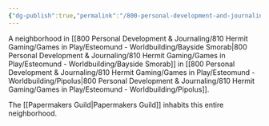 ```yaml
---
{"dg-publish":true,"permalink":"/800-personal-development-and-journaling/810-hermit-gaming/games-in-play/esteomund-worldbuilding/midtown-goxosp/"}
---
```


A neighborhood in [[800 Personal Development & Journaling/810 Hermit Gaming/Games in Play/Esteomund - Worldbuilding/Bayside Smorab\|800 Personal Development & Journaling/810 Hermit Gaming/Games in Play/Esteomund - Worldbuilding/Bayside Smorab]] in [[800 Personal Development & Journaling/810 Hermit Gaming/Games in Play/Esteomund - Worldbuilding/Pipolus\|800 Personal Development & Journaling/810 Hermit Gaming/Games in Play/Esteomund - Worldbuilding/Pipolus]].

The [[Papermakers Guild\|Papermakers Guild]] inhabits this entire neighborhood.